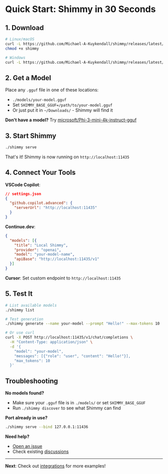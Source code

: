 # Quick Start: Shimmy in 30 Seconds

## 1. Download
```bash
# Linux/macOS
curl -L https://github.com/Michael-A-Kuykendall/shimmy/releases/latest/download/shimmy -o shimmy
chmod +x shimmy

# Windows
curl -L https://github.com/Michael-A-Kuykendall/shimmy/releases/latest/download/shimmy.exe -o shimmy.exe
```

## 2. Get a Model
Place any `.gguf` file in one of these locations:
- `./models/your-model.gguf`  
- Set `SHIMMY_BASE_GGUF=/path/to/your-model.gguf`
- Or just put it in `~/Downloads/` - Shimmy will find it

**Don't have a model?** Try [microsoft/Phi-3-mini-4k-instruct-gguf](https://huggingface.co/microsoft/Phi-3-mini-4k-instruct-gguf)

## 3. Start Shimmy
```bash
./shimmy serve
```

That's it! Shimmy is now running on `http://localhost:11435`

## 4. Connect Your Tools

**VSCode Copilot**:
```json
// settings.json
{
  "github.copilot.advanced": {
    "serverUrl": "http://localhost:11435"
  }
}
```

**Continue.dev**:
```json
{
  "models": [{
    "title": "Local Shimmy",
    "provider": "openai",
    "model": "your-model-name", 
    "apiBase": "http://localhost:11435/v1"
  }]
}
```

**Cursor**:
Set custom endpoint to `http://localhost:11435`

## 5. Test It
```bash
# List available models
./shimmy list

# Test generation
./shimmy generate --name your-model --prompt "Hello!" --max-tokens 10

# Or use curl
curl -X POST http://localhost:11435/v1/chat/completions \
  -H "Content-Type: application/json" \
  -d '{
    "model": "your-model",
    "messages": [{"role": "user", "content": "Hello!"}],
    "max_tokens": 10
  }'
```

## Troubleshooting

**No models found?**
- Make sure your `.gguf` file is in `./models/` or set `SHIMMY_BASE_GGUF`
- Run `./shimmy discover` to see what Shimmy can find

**Port already in use?**
```bash
./shimmy serve --bind 127.0.0.1:11436
```

**Need help?**
- [Open an issue](https://github.com/Michael-A-Kuykendall/shimmy/issues)
- Check existing [discussions](https://github.com/Michael-A-Kuykendall/shimmy/discussions)

---

**Next**: Check out [integrations](integrations.md) for more examples!
